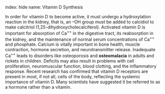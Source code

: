 index: hide
name: Vitamin D Synthesis

In order for vitamin D to become active, it must undergo a hydroxylation reaction in the kidney, that is, an –OH group must be added to calcidiol to make calcitriol (1,25-dihydroxycholecalciferol). Activated vitamin D is important for absorption of Ca<sup>++</sup> in the digestive tract, its reabsorption in the kidney, and the maintenance of normal serum concentrations of Ca<sup>++</sup> and phosphate. Calcium is vitally important in bone health, muscle contraction, hormone secretion, and neurotransmitter release. Inadequate Ca<sup>++</sup> leads to disorders like osteoporosis and  **osteomalacia** in adults and rickets in children. Deficits may also result in problems with cell proliferation, neuromuscular function, blood clotting, and the inflammatory response. Recent research has confirmed that vitamin D receptors are present in most, if not all, cells of the body, reflecting the systemic importance of vitamin D. Many scientists have suggested it be referred to as a hormone rather than a vitamin.
